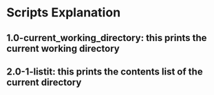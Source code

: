 # Scripts Explanation
## 1.0-current_working_directory: this prints the current working directory
## 2.0-1-listit: this prints the contents list of the current directory
